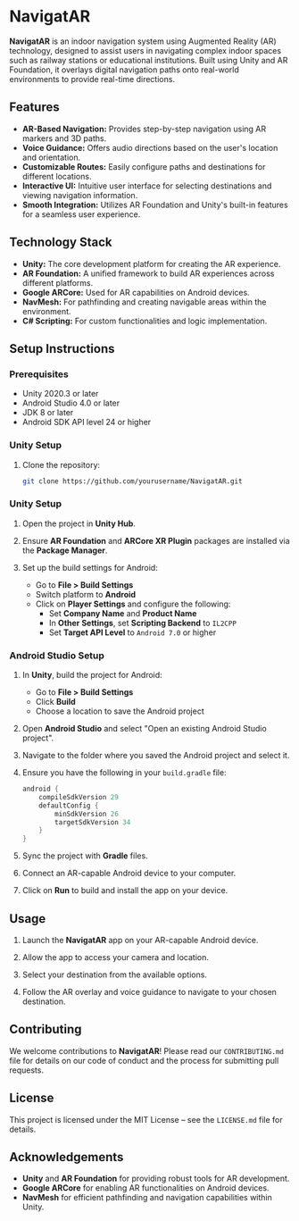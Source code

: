 # NavigatAR

**NavigatAR** is an indoor navigation system using Augmented Reality (AR) technology, designed to assist users in navigating complex indoor spaces such as railway stations or educational institutions. Built using Unity and AR Foundation, it overlays digital navigation paths onto real-world environments to provide real-time directions.

## Features

- **AR-Based Navigation:** Provides step-by-step navigation using AR markers and 3D paths.
- **Voice Guidance:** Offers audio directions based on the user's location and orientation.
- **Customizable Routes:** Easily configure paths and destinations for different locations.
- **Interactive UI:** Intuitive user interface for selecting destinations and viewing navigation information.
- **Smooth Integration:** Utilizes AR Foundation and Unity's built-in features for a seamless user experience.

## Technology Stack

- **Unity:** The core development platform for creating the AR experience.
- **AR Foundation:** A unified framework to build AR experiences across different platforms.
- **Google ARCore:** Used for AR capabilities on Android devices.
- **NavMesh:** For pathfinding and creating navigable areas within the environment.
- **C# Scripting:** For custom functionalities and logic implementation.

## Setup Instructions

### Prerequisites

- Unity 2020.3 or later
- Android Studio 4.0 or later
- JDK 8 or later
- Android SDK API level 24 or higher

### Unity Setup

1. Clone the repository:
   ```bash
   git clone https://github.com/yourusername/NavigatAR.git

### Unity Setup

1. Open the project in **Unity Hub**.

2. Ensure **AR Foundation** and **ARCore XR Plugin** packages are installed via the **Package Manager**.

3. Set up the build settings for Android:
   - Go to **File > Build Settings**
   - Switch platform to **Android**
   - Click on **Player Settings** and configure the following:
     - Set **Company Name** and **Product Name**
     - In **Other Settings**, set **Scripting Backend** to `IL2CPP`
     - Set **Target API Level** to `Android 7.0` or higher
    
### Android Studio Setup

1. In **Unity**, build the project for Android:
   - Go to **File > Build Settings**
   - Click **Build**
   - Choose a location to save the Android project

2. Open **Android Studio** and select "Open an existing Android Studio project".

3. Navigate to the folder where you saved the Android project and select it.

4. Ensure you have the following in your `build.gradle` file:
   ```gradle
   android {
       compileSdkVersion 29
       defaultConfig {
           minSdkVersion 26
           targetSdkVersion 34
       }
   }
5. Sync the project with **Gradle** files.

6. Connect an AR-capable Android device to your computer.

7. Click on **Run** to build and install the app on your device.

## Usage

1. Launch the **NavigatAR** app on your AR-capable Android device.

2. Allow the app to access your camera and location.

3. Select your destination from the available options.

4. Follow the AR overlay and voice guidance to navigate to your chosen destination.

## Contributing

We welcome contributions to **NavigatAR**! Please read our `CONTRIBUTING.md` file for details on our code of conduct and the process for submitting pull requests.

## License

This project is licensed under the MIT License – see the `LICENSE.md` file for details.

## Acknowledgements

- **Unity** and **AR Foundation** for providing robust tools for AR development.
- **Google ARCore** for enabling AR functionalities on Android devices.
- **NavMesh** for efficient pathfinding and navigation capabilities within Unity.


